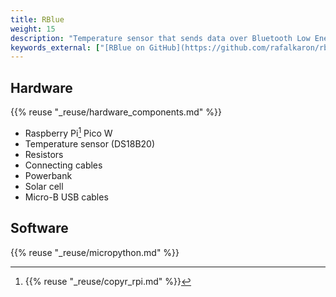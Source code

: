 ```yaml
---
title: RBlue
weight: 15
description: "Temperature sensor that sends data over Bluetooth Low Energy (BLE)."
keywords_external: ["[RBlue on GitHub](https://github.com/rafalkaron/rblue)"]
---
```


## Hardware

{{% reuse "_reuse/hardware_components.md" %}}

* Raspberry Pi[^1] Pico W
* Temperature sensor (DS18B20)
* Resistors
* Connecting cables
* Powerbank
* Solar cell
* Micro-B USB cables

[^1]: {{% reuse "_reuse/copyr_rpi.md" %}}

## Software

{{% reuse "_reuse/micropython.md" %}}
